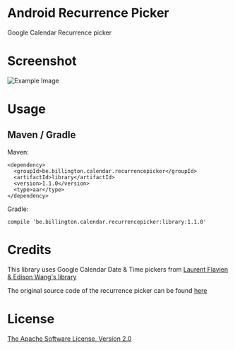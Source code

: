Android Recurrence Picker
=========================

Google Calendar Recurrence picker

Screenshot
==========

![Example Image][1]


Usage
=====

Maven / Gradle
--------------

Maven:

    <dependency>
      <groupId>be.billington.calendar.recurrencepicker</groupId>
      <artifactId>library</artifactId>
      <version>1.1.0</version>
      <type>aar</type>
    </dependency>
	
	
Gradle:

	compile 'be.billington.calendar.recurrencepicker:library:1.1.0'


Credits
=======

 This library uses Google Calendar Date & Time pickers from [Laurent Flavien & Edison Wang's library][2] 

 The original source code of the recurrence picker can be found [here][3]

License
=======

 [The Apache Software License, Version 2.0][4]


 [1]: https://github.com/Shusshu/Android-RecurrencePicker/blob/master/screenshots/recurrence-picker.png
 [2]: https://github.com/flavienlaurent/datetimepicker
 [3]: https://github.com/android/platform_packages_apps_calendar/tree/master/src/com/android/calendar
 [4]: http://www.apache.org/licenses/LICENSE-2.0.txt
